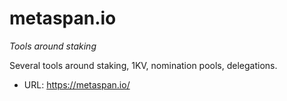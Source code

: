 # metaspan.io
*Tools around staking*

Several tools around staking, 1KV, nomination pools, delegations.

- URL: https://metaspan.io/